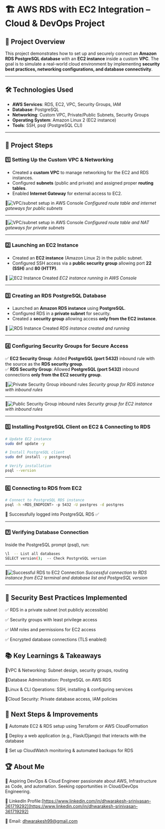 # 🏗 AWS RDS with EC2 Integration – Cloud & DevOps Project

## 📌 Project Overview  
This project demonstrates how to set up and securely connect an **Amazon RDS PostgreSQL database** with an **EC2 instance** inside a custom **VPC**. The goal is to simulate a real-world cloud environment by implementing **security best practices, networking configurations, and database connectivity**.

---

## 🛠️ Technologies Used  
- **AWS Services**: RDS, EC2, VPC, Security Groups, IAM  
- **Database**: PostgreSQL  
- **Networking**: Custom VPC, Private/Public Subnets, Security Groups  
- **Operating System**: Amazon Linux 2 (EC2 instance)  
- **Tools**: SSH, psql (PostgreSQL CLI)  

---

## 🚀 Project Steps  

### **1️⃣ Setting Up the Custom VPC & Networking**  
- Created a **custom VPC** to manage networking for the EC2 and RDS instances.  
- Configured **subnets** (public and private) and assigned proper **routing tables**.  
- Enabled **Internet Gateway** for external access to EC2.  

📸![VPC/subnet setup in AWS Console](Screenshots/public-subnets.png) 
*Configured route table and internet gateways for public subnets* 

---

📸![VPC/subnet setup in AWS Console](Screenshots/private-subnets.png) 
*Configured route table and NAT gateways for private subnets*  

---

### **2️⃣ Launching an EC2 Instance**  
- Created an **EC2 instance** (Amazon Linux 2) in the public subnet.  
- Configured SSH access via a **public security group** allowing port **22 (SSH)** and **80 (HTTP)**.  

📸 ![EC2 Instance Created](Screenshots/ec2-instance.png) 
*EC2 instance running in AWS Console*  

---

### **3️⃣ Creating an RDS PostgreSQL Database**  
- Launched an **Amazon RDS instance** using **PostgreSQL**.  
- Configured RDS in a **private subnet** for security.  
- Created a **security group** allowing access **only from the EC2 instance**.  

📸 ![RDS Instance Created](Screenshots/rds-database.png)
*RDS instance created and running*  

---

### **4️⃣ Configuring Security Groups for Secure Access**  
✅ **EC2 Security Group**: Added **PostgreSQL (port 5432)** inbound rule with the source as the **RDS security group**.  
✅ **RDS Security Group**: Allowed **PostgreSQL (port 5432)** inbound connections **only from the EC2 security group**.  

📸![Private Security Group inbound rules](Screenshots/pvt-sg-rules.png) 
*Security group for RDS instance with inbound rules*  

---

📸![Public Security Group inbound rules](Screenshots/pub-sg-rules.png) 
*Security group for EC2 instance with inbound rules*  

---

### **5️⃣ Installing PostgreSQL Client on EC2 & Connecting to RDS**  
```sh
# Update EC2 instance
sudo dnf update -y

# Install PostgreSQL client
sudo dnf install -y postgresql

# Verify installation
psql --version
```
---

### 6️⃣ Connecting to RDS from EC2
```sh
# Connect to PostgreSQL RDS instance
psql -h <RDS_ENDPOINT> -p 5432 -U postgres -d postgres
```
🔹 Successfully logged into PostgreSQL RDS ✅

---

### 7️⃣ Verifying Database Connection
Inside the PostgreSQL prompt (psql), run:

```sh
\l  -- List all databases
SELECT version();  -- Check PostgreSQL version
```

---

📸![Successful RDS to EC2 Connection](Screenshots/rds-ec2-sync.png) 
*Successful connection to RDS instance from EC2 terminal and database list and PostgreSQL version*

---

## 🔐 Security Best Practices Implemented
✅ RDS in a private subnet (not publicly accessible)

✅ Security groups with least privilege access

✅ IAM roles and permissions for EC2 access

✅ Encrypted database connections (TLS enabled)

## 📚 Key Learnings & Takeaways

🚀VPC & Networking: Subnet design, security groups, routing

🚀Database Administration: PostgreSQL on AWS RDS

🚀Linux & CLI Operations: SSH, installing & configuring services

🚀Cloud Security: Private database access, IAM policies

## 📝 Next Steps & Improvements

🔹 Automate EC2 & RDS setup using Terraform or AWS CloudFormation

🔹 Deploy a web application (e.g., Flask/Django) that interacts with the database

🔹 Set up CloudWatch monitoring & automated backups for RDS

## 🏆 About Me

🚀 Aspiring DevOps & Cloud Engineer passionate about AWS, Infrastructure 
as Code, and automation. Seeking opportunities in Cloud/DevOps Engineering.

🔗 LinkedIn Profile:[https://www.linkedin.com/in/dhwarakesh-srinivasan-361719292](https://www.linkedin.com/in/dhwarakesh-srinivasan-361719292)

📧 Email: [dhwarakesh99@gmail.com](dhwarakesh99@gmail.com)
